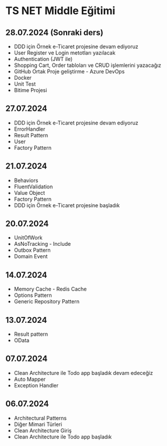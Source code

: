 # TS NET Middle Eğitimi

## 28.07.2024 (Sonraki ders)
- DDD için Örnek e-Ticaret projesine devam ediyoruz
- User Register ve Login metotları yazılacak
- Authentication (JWT ile)
- Shopping Cart, Order tabloları ve CRUD işlemlerini yazacağız
- GitHub Ortak Proje geliştirme - Azure DevOps
- Docker
- Unit Test
- Bitime Projesi

## 27.07.2024
- DDD için Örnek e-Ticaret projesine devam ediyoruz
- ErrorHandler
- Result Pattern
- User
- Factory Pattern

## 21.07.2024
- Behaviors
- FluentValidation
- Value Object
- Factory Pattern
- DDD için Örnek e-Ticaret projesine başladık

## 20.07.2024
- UnitOfWork
- AsNoTracking - Include
- Outbox Pattern
- Domain Event

## 14.07.2024
- Memory Cache - Redis Cache
- Options Pattern
- Generic Repository Pattern

## 13.07.2024
- Result pattern
- OData

## 07.07.2024
- Clean Architecture ile Todo app başladık devam edeceğiz
- Auto Mapper
- Exception Handler

## 06.07.2024
- Architectural Patterns
- Diğer Mimari Türleri
- Clean Architecture Giriş
- Clean Architecture ile Todo app başladık